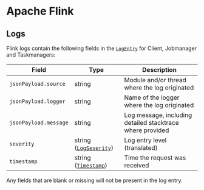 # Apache Flink

## Logs

Flink logs contain the following fields in the [`LogEntry`](https://cloud.google.com/logging/docs/reference/v2/rest/v2/LogEntry) for Client, Jobmanager and Taskmanagers:

| Field | Type | Description |
| ---   | ---- | ----------- |
| `jsonPayload.source` | string | Module and/or thread  where the log originated |
| `jsonPayload.logger` | string | Name of the logger where the log originated |
| `jsonPayload.message` | string | Log message, including detailed stacktrace where provided |
| `severity` | string ([`LogSeverity`](https://cloud.google.com/logging/docs/reference/v2/rest/v2/LogEntry#LogSeverity)) | Log entry level (translated) |
| `timestamp` | string ([`Timestamp`](https://developers.google.com/protocol-buffers/docs/reference/google.protobuf#google.protobuf.Timestamp)) | Time the request was received |

Any fields that are blank or missing will not be present in the log entry.

